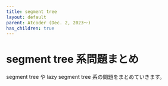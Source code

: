```yaml
---
title: segment tree
layout: default
parent: Atcoder (Dec. 2, 2023〜)
has_children: true
---
```


# segment tree 系問題まとめ

segment tree や lazy segment tree 系の問題をまとめていきます。

